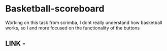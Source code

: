 # Basketball-scoreboard
Working on this task from scrimba, I dont really understand how basketball works, so I and more focused on the functionality of the buttons
## LINK - 

